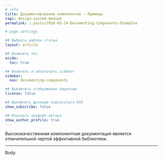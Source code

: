 ```yaml
---
# info
title: Документирование компонентов — Примеры
tags: design-system medium
permalink: /_posts/2018-03-24-Documenting-Components-Examples

# page settings

## Выбрать шаблон статьи
layout: article

## Включить toc
aside:
  toc: true

## Включить и обозначить sidebar
sidebar:
  nav: documenting-components

## Выключить отображение лицензии
license: false

## Выключить функцию подписаться RSS
show_subscribe: false

## Показать профайл автора
show_author_profile: true
---
```


Высококачественная компонентная документация является отличительной чертой эффективной библиотеки.

---

Body
